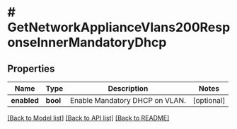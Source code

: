 # # GetNetworkApplianceVlans200ResponseInnerMandatoryDhcp

## Properties

Name | Type | Description | Notes
------------ | ------------- | ------------- | -------------
**enabled** | **bool** | Enable Mandatory DHCP on VLAN. | [optional]

[[Back to Model list]](../../README.md#models) [[Back to API list]](../../README.md#endpoints) [[Back to README]](../../README.md)
